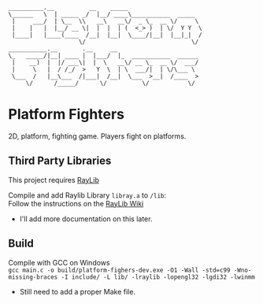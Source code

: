 ```
__________.__          __    _____                     
\______   \  | _____ _/  |__/ ____\___________  _____  
 |     ___/  | \__  \\   __\   __\/  _ \_  __ \/     \ 
 |    |   |  |__/ __ \|  |  |  | (  <_> )  | \/  Y Y  \
 |____|   |____(____  /__|  |__|  \____/|__|  |__|_|  /
                    \/                              \/ 
___________.__       .__     __                        
\_   _____/|__| ____ |  |___/  |_  ___________  ______ 
 |    __)  |  |/ ___\|  |  \   __\/ __ \_  __ \/  ___/ 
 |     \   |  / /_/  >   Y  \  | \  ___/|  | \/\___ \  
 \___  /   |__\___  /|___|  /__|  \___  >__|  /____  > 
     \/      /_____/      \/          \/           \/ 
```


# Platform Fighters
2D, platform, fighting game.
Players fight on platforms.


## Third Party Libraries
This project requires [RayLib](https://github.com/raysan5/raylib)

Compile and add Raylib Library `libray.a` to `/lib`:  
Follow the instructions on the [RayLib Wiki](https://github.com/raysan5/raylib/wiki)
- I'll add more documentation on this later.


## Build
Compile with GCC on Windows  
`gcc main.c -o build/platform-fighers-dev.exe -O1 -Wall -std=c99 -Wno-missing-braces -I include/ -L lib/ -lraylib -lopengl32 -lgdi32 -lwinmm`

- Still need to add a proper Make file.

